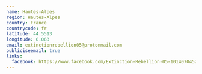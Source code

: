 ```yaml
---
name: Hautes-Alpes
region: Hautes-Alpes
country: France
countrycode: fr
latitude: 44.5513
longitude: 6.063
email: extinctionrebellion05@protonmail.com
publiciseemail: true
links:
  facebook: https://www.facebook.com/Extinction-Rebellion-05-101407045213934
---
```

